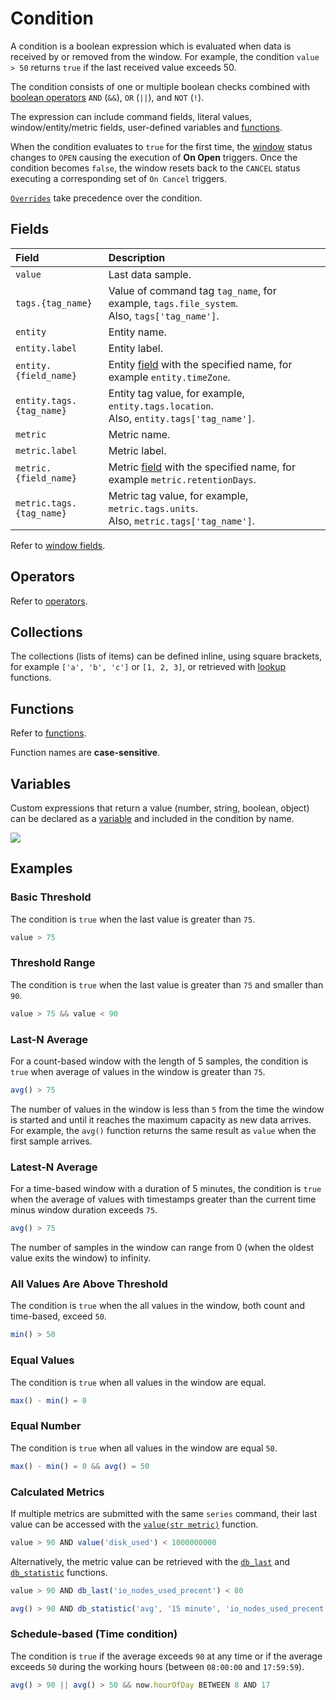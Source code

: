 # Condition

A condition is a boolean expression which is evaluated when data is received by or removed from the window. For example, the condition `value > 50` returns `true` if the last received value exceeds 50.

The condition consists of one or multiple boolean checks combined with [boolean operators](operators.md#boolean-operators) `AND` (`&&`), `OR` (`||`), and `NOT` (`!`).

The expression can include command fields, literal values, window/entity/metric fields, user-defined variables and [functions](functions.md).

When the condition evaluates to `true` for the first time, the [window](window.md) status changes to `OPEN` causing the execution of **On Open** triggers. Once the condition becomes `false`, the window resets back to the `CANCEL` status executing a corresponding set of `On Cancel` triggers.

[`Overrides`](overrides.md) take precedence over the condition.

## Fields

| **Field** | **Description** |
| :--- | :--- |
| `value` | Last data sample. |
| `tags.{tag_name}` | Value of command tag `tag_name`, for example, `tags.file_system`. <br>Also, `tags['tag_name']`.|
| `entity` | Entity name. |
| `entity.label` | Entity label. |
| `entity.{field_name}` | Entity [field](../api/meta/entity/list.md#fields) with the specified name, for example `entity.timeZone`. |
| `entity.tags.{tag_name}` | Entity tag value, for example, `entity.tags.location`. <br>Also, `entity.tags['tag_name']`. |
| `metric` | Metric name. |
| `metric.label` | Metric label. |
| `metric.{field_name}` | Metric [field](../api/meta/metric/list.md#fields) with the specified name, for example `metric.retentionDays`. |
| `metric.tags.{tag_name}` | Metric tag value, for example, `metric.tags.units`. <br>Also, `metric.tags['tag_name']`. |

Refer to [window fields](window.md#window-fields).

## Operators

Refer to [operators](operators.md).

## Collections

The collections (lists of items) can be defined inline, using square brackets, for example `['a', 'b', 'c']` or `[1, 2, 3]`, or retrieved with [lookup](functions.md#lookup) functions.

## Functions

Refer to [functions](functions.md).

Function names are **case-sensitive**.

## Variables

Custom expressions that return a value (number, string, boolean, object) can be declared as a [variable](variables.md) and included in the condition by name.

![](./images/condition-variable.png)

## Examples

### Basic Threshold

The condition is `true` when the last value is greater than `75`.

```javascript
value > 75
```

### Threshold Range

The condition is `true` when the last value is greater than `75` and smaller than `90`.

```javascript
value > 75 && value < 90
```

### Last-N Average

For a count-based window with the length of 5 samples, the condition is `true` when average of values in the window is greater than `75`.

```javascript
avg() > 75
```

The number of values in the window is less than `5` from the time the window is started and until it reaches the maximum capacity as new data arrives. For example, the `avg()` function returns the same result as `value` when the first sample arrives.

### Latest-N Average

For a time-based window with a duration of 5 minutes, the condition is `true` when the average of values with timestamps greater than the current time minus window duration exceeds `75`.

```javascript
avg() > 75
```

The number of samples in the window can range from 0 (when the oldest value exits the window) to infinity.

### All Values Are Above Threshold

The condition is `true` when the all values in the window, both count and time-based, exceed `50`.

```javascript
min() > 50
```

### Equal Values

The condition is `true` when all values in the window are equal.

```javascript
max() - min() = 0
```

### Equal Number

The condition is `true` when all values in the window are equal `50`.

```javascript
max() - min() = 0 && avg() = 50
```

### Calculated Metrics

If multiple metrics are submitted with the same `series` command, their last value can be accessed with the [`value(str metric)`](functions-value.md) function.

```javascript
value > 90 AND value('disk_used') < 1000000000
```

Alternatively, the metric value can be retrieved with the [`db_last`](functions-series.md#db_last) and [`db_statistic`](functions-series.md#db_statistic) functions.

```javascript
value > 90 AND db_last('io_nodes_used_precent') < 80
```

```javascript
avg() > 90 AND db_statistic('avg', '15 minute', 'io_nodes_used_precent') < 80
```

### Schedule-based (Time condition)

The condition is `true` if the average exceeds `90` at any time or if the average exceeds `50` during the working hours (between `08:00:00` and `17:59:59`).

```javascript
avg() > 90 || avg() > 50 && now.hourOfDay BETWEEN 8 AND 17
```